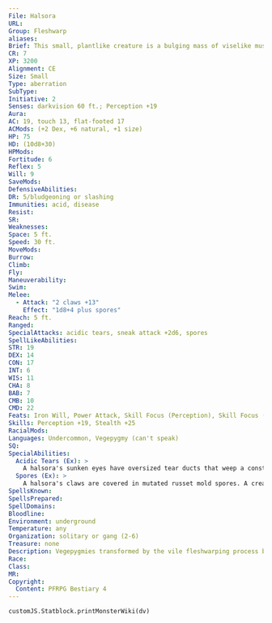 ```yaml
---
File: Halsora
URL: 
Group: Fleshwarp
aliases: 
Brief: This small, plantlike creature is a bulging mass of viselike muscle with sunken eyes that constantly drip viscous, black tears.
CR: 7
XP: 3200
Alignment: CE
Size: Small
Type: aberration
SubType: 
Initiative: 2
Senses: darkvision 60 ft.; Perception +19
Aura: 
AC: 19, touch 13, flat-footed 17
ACMods: (+2 Dex, +6 natural, +1 size)
HP: 75
HD: (10d8+30)
HPMods: 
Fortitude: 6
Reflex: 5
Will: 9
SaveMods: 
DefensiveAbilities: 
DR: 5/bludgeoning or slashing
Immunities: acid, disease
Resist: 
SR: 
Weaknesses: 
Space: 5 ft.
Speed: 30 ft.
MoveMods: 
Burrow: 
Climb: 
Fly: 
Maneuverability: 
Swim: 
Melee: 
  - Attack: "2 claws +13"
    Effect: "1d8+4 plus spores"
Reach: 5 ft.
Ranged: 
SpecialAttacks: acidic tears, sneak attack +2d6, spores
SpellLikeAbilities: 
STR: 19
DEX: 14
CON: 17
INT: 6
WIS: 11
CHA: 8
BAB: 7
CMB: 10
CMD: 22
Feats: Iron Will, Power Attack, Skill Focus (Perception), Skill Focus (Stealth), Weapon Focus (claw)
Skills: Perception +19, Stealth +25
RacialMods: 
Languages: Undercommon, Vegepygmy (can't speak)
SQ: 
SpecialAbilities:
  Acidic Tears (Ex): >
    A halsora's sunken eyes have oversized tear ducts that weep a constant stream of black, acidic tears. As a standard action that provokes attacks of opportunity, a halsora can jerk its head and flick the acidic tears on a single creature within 20 feet. That creature takes 2d6 acid damage (Reflex DC 18 half). A creature that fails its save takes an additional 1d4 points of acid damage at the end of the halsora's turn for 1d4 rounds or until the acid is scraped off, which requires a full-round action on the part of the creature taking the damage or a creature adjacent to that creature. The save DC is Constitution-based.
  Spores (Ex): >
    A halsora's claws are covered in mutated russet mold spores. A creature hit by a claw attack must succeed at a DC 18 Fortitude save or take 2 points of Constitution damage per round. It can attempt a new Fortitude save each round to halt the growth. A creature reduced to 0 Constitution by these spores explodes in a mess of viscera and spores. Creatures within the burst must succeed at a DC 18 Fortitude saving throw or be affected as if they were hit by the halsora's claw attack. This is a disease effect. The save is Constitution-based.
SpellsKnown: 
SpellsPrepared: 
SpellDomains: 
Bloodline: 
Environment: underground
Temperature: any
Organization: solitary or gang (2-6)
Treasure: none
Description: Vegepygmies transformed by the vile fleshwarping process become halsoras, creatures twice cursed. The alchemical torture they undergo seems minor compared to what other fleshwarps suffer-it merely increases the mass and strength of the vegepygmy and deforms its eyes so they secrete acid. The process has a more interesting effect on the residual and previously inert russet mold within the body of the host vegepygmy. Mutating the mold, it creates a deadly spore that courses through the halsora's insides, is slowly excreted through the fingertips, and clumps on the claws of the creature. Though their sunken eyes and constant stream of acidic tears often make these creatures seem pitiful, they are fierce bundles of rage and self-hatred. The conditioning of the fleshwarpers causes them to attack and infect any enemy of the drow they come in contact with, but what's left of their consciousness rages against the mutated spores they carry. Worse still, many drow use these creatures to hunt down and even infect other tribes of vegepygmies.
Race: 
Class: 
MR: 
Copyright:
  Content: PFRPG Bestiary 4
---
```

```dataviewjs
customJS.Statblock.printMonsterWiki(dv)
```
